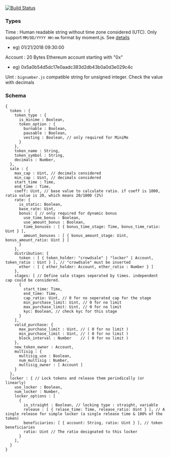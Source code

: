 [![Build Status][image]][travis-url]


### Types
Time : Human readable string without time zone considered (UTC). Only support `MM/DD/YYYY HH:mm` format by moment.js. See [details](http://momentjs.com/docs/#/parsing/string-format/)
- eg) 01/21/2018 09:30:00

Account : 20 Bytes Ethereum account starting with "0x"
- eg) 0x5a0b54d5dc17e0aadc383d2db43b0a0d3e029c4c

Uint : `bignumber.js` compatible string for unsigned integer. Check the value with decimals

### Schema

```
{
  token : {
    token_type : {
      is_minime : Boolean,
      token_option : {
        burnable : Boolean,
        pausable : Boolean,
        vesting : Boolean, // only required for MiniMe
      }
    },
    token_name : String,
    token_symbol : String,
    decimals : Number,
  },
  sale : {
    max_cap : Uint, // decimals considered
    min_cap : Uint, // decimals considered
    start_time : Time,
    end_time : Time,
    coeff: Uint, // base value to calculate ratio. if coeff is 1000, ratio value is 20, which means 20/1000 (2%)
    rate: {
      is_static: Boolean,
      base_rate: Uint,
      bonus: { // only required for dynamic bonus
        use_time_bonus : Boolean,
        use_amount_bonus : Boolean,
        time_bonuses : [ { bonus_time_stage: Time, bonus_time_ratio: Uint } ],
        amount_bonuses : [ { bonus_amount_stage: Uint, bonus_amount_ratio: Uint } ]
      }
    },
    distribution: {
      token : [ { token_holder: "crowdsale" | "locker" | Account, token_ratio : Uint } ], // "crowdsale" must be inserted
      ether : [ { ether_holder: Account, ether_ratio : Number } ]
    },
    stages: [ // Define sale stages seperated by times. independent cap could be considered.
      {
        start_time: Time,
        end_time: Time,
        cap_ratio: Uint, // 0 for no seperated cap for the stage
        min_purchase_limit: Uint, // 0 for no limit
        max_purchase_limit: Uint, // 0 for no limit
        kyc: Boolean, // check kyc for this stage
      }
    ],
    valid_purchase: {
      max_purchase_limit : Uint, // ( 0 for no limit )
      min_purchase_limit : Uint, // ( 0 for no limit )
      block_interval : Number    // ( 0 for no limit )
    },
    new_token_owner : Account,
    multisig : {
      multisig_use : Boolean,
      num_multisig : Number,
      multisig_owner : [ Account ]
    }
  },
  locker : { // Lock tokens and release them periodically (or linearly)
    use_locker : Boolean,
    num_locker : Number,
    locker_options : [
      {
        is_straight : Boolean, // locking type : straight, variable
        release : [ { relase_time: Time, release_ratio: Uint } ], // A single release for simple locker (a single release time & 100% of the token)
        beneficiaries: [ { account: String, ratio: Uint } ], // token beneficiaries
        ratio: Uint // The ratio designated to this locker
      }
    ],
  }
}
```


[image]: https://secure.travis-ci.org/Onther-Tech/tokyo-schema.png?branch=master

[travis-url]: https://secure.travis-ci.org/Onther-Tech/tokyo-schema
